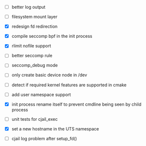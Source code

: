  - [ ] better log output
 - [ ] filesystem mount layer
 - [x] redesign fd redirection
 - [x] compile seccomp bpf in the init process
 - [x] rlimit nofile support
 - [ ] better seccomp rule
 - [ ] seccomp_debug mode
 - [ ] only create basic device node in /dev
 - [ ] detect if required kernel features are supported in cmake
 - [ ] add user namespace support
 - [x] init process rename itself to prevent cmdline being seen by child process
 - [ ] unit tests for cjail_exec
 - [x] set a new hostname in the UTS namespace
 - [ ] cjail log problem after setup_fd()

